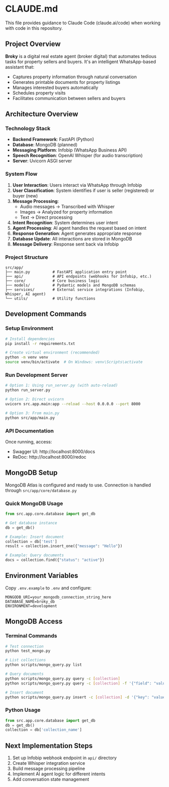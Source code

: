 # CLAUDE.md

This file provides guidance to Claude Code (claude.ai/code) when working with code in this repository.

## Project Overview

**Broky** is a digital real estate agent (broker digital) that automates tedious tasks for property sellers and buyers. It's an intelligent WhatsApp-based assistant that:
- Captures property information through natural conversation
- Generates printable documents for property listings
- Manages interested buyers automatically
- Schedules property visits
- Facilitates communication between sellers and buyers

## Architecture Overview

### Technology Stack
- **Backend Framework**: FastAPI (Python)
- **Database**: MongoDB (planned)
- **Messaging Platform**: Infobip (WhatsApp Business API)
- **Speech Recognition**: OpenAI Whisper (for audio transcription)
- **Server**: Uvicorn ASGI server

### System Flow
1. **User Interaction**: Users interact via WhatsApp through Infobip
2. **User Classification**: System identifies if user is seller (registered) or buyer (new)
3. **Message Processing**:
   - Audio messages → Transcribed with Whisper
   - Images → Analyzed for property information
   - Text → Direct processing
4. **Intent Recognition**: System determines user intent
5. **Agent Processing**: AI agent handles the request based on intent
6. **Response Generation**: Agent generates appropriate response
7. **Database Update**: All interactions are stored in MongoDB
8. **Message Delivery**: Response sent back via Infobip

### Project Structure
```
src/app/
├── main.py          # FastAPI application entry point
├── api/             # API endpoints (webhooks for Infobip, etc.)
├── core/            # Core business logic
├── models/          # Pydantic models and MongoDB schemas
├── services/        # External service integrations (Infobip, Whisper, AI agent)
└── utils/           # Utility functions
```

## Development Commands

### Setup Environment
```bash
# Install dependencies
pip install -r requirements.txt

# Create virtual environment (recommended)
python -m venv venv
source venv/bin/activate  # On Windows: venv\Scripts\activate
```

### Run Development Server
```bash
# Option 1: Using run_server.py (with auto-reload)
python run_server.py

# Option 2: Direct uvicorn
uvicorn src.app.main:app --reload --host 0.0.0.0 --port 8000

# Option 3: From main.py
python src/app/main.py
```

### API Documentation
Once running, access:
- Swagger UI: http://localhost:8000/docs
- ReDoc: http://localhost:8000/redoc

## MongoDB Setup
MongoDB Atlas is configured and ready to use. Connection is handled through `src/app/core/database.py`

### Quick MongoDB Usage
```python
from src.app.core.database import get_db

# Get database instance
db = get_db()

# Example: Insert document
collection = db['test']
result = collection.insert_one({"message": "Hello"})

# Example: Query documents
docs = collection.find({"status": "active"})
```

## Environment Variables
Copy `.env.example` to `.env` and configure:
```
MONGODB_URI=your_mongodb_connection_string_here
DATABASE_NAME=broky_db
ENVIRONMENT=development
```

## MongoDB Access

### Terminal Commands
```bash
# Test connection
python test_mongo.py

# List collections
python scripts/mongo_query.py list

# Query documents
python scripts/mongo_query.py query -c [collection]
python scripts/mongo_query.py query -c [collection] -f '{"field": "value"}'

# Insert document
python scripts/mongo_query.py insert -c [collection] -d '{"key": "value"}'
```

### Python Usage
```python
from src.app.core.database import get_db
db = get_db()
collection = db['collection_name']
```

## Next Implementation Steps
1. Set up Infobip webhook endpoint in `api/` directory
2. Create Whisper integration service
3. Build message processing pipeline
4. Implement AI agent logic for different intents
5. Add conversation state management